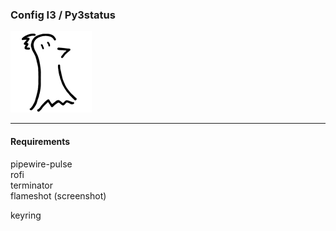 ### Config I3 / Py3status

![Logo FLinguenheld](https://raw.githubusercontent.com/FLinguenheld/dotfiles/main/forelif.png "Pouet")

****
#### Requirements

pipewire-pulse  
rofi  
terminator  
flameshot   (screenshot)  

    
keyring

